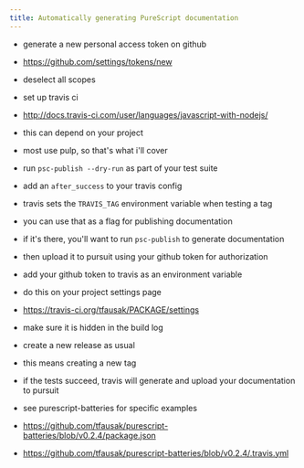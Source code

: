 ```yaml
---
title: Automatically generating PureScript documentation
---
```


-   generate a new personal access token on github
-   https://github.com/settings/tokens/new
-   deselect all scopes

-   set up travis ci
-   http://docs.travis-ci.com/user/languages/javascript-with-nodejs/
-   this can depend on your project
-   most use pulp, so that's what i'll cover
-   run `psc-publish --dry-run` as part of your test suite
-   add an `after_success` to your travis config

-   travis sets the `TRAVIS_TAG` environment variable when testing a tag
-   you can use that as a flag for publishing documentation
-   if it's there, you'll want to run `psc-publish` to generate documentation
-   then upload it to pursuit using your github token for authorization

-   add your github token to travis as an environment variable
-   do this on your project settings page
-   https://travis-ci.org/tfausak/PACKAGE/settings
-   make sure it is hidden in the build log

-   create a new release as usual
-   this means creating a new tag
-   if the tests succeed, travis will generate and upload your documentation to pursuit

- see purescript-batteries for specific examples
- https://github.com/tfausak/purescript-batteries/blob/v0.2.4/package.json
- https://github.com/tfausak/purescript-batteries/blob/v0.2.4/.travis.yml
